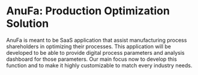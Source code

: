 # AnuFa: Production Optimization Solution

AnuFa is meant to be SaaS application that assist manufacturing process shareholders in optimizing their processes. This application will be developed to be able to provide digital process parameters and analysis dashboard for those parameters. Our main focus now to develop this function and to make it highly customizable to match every industry needs.
